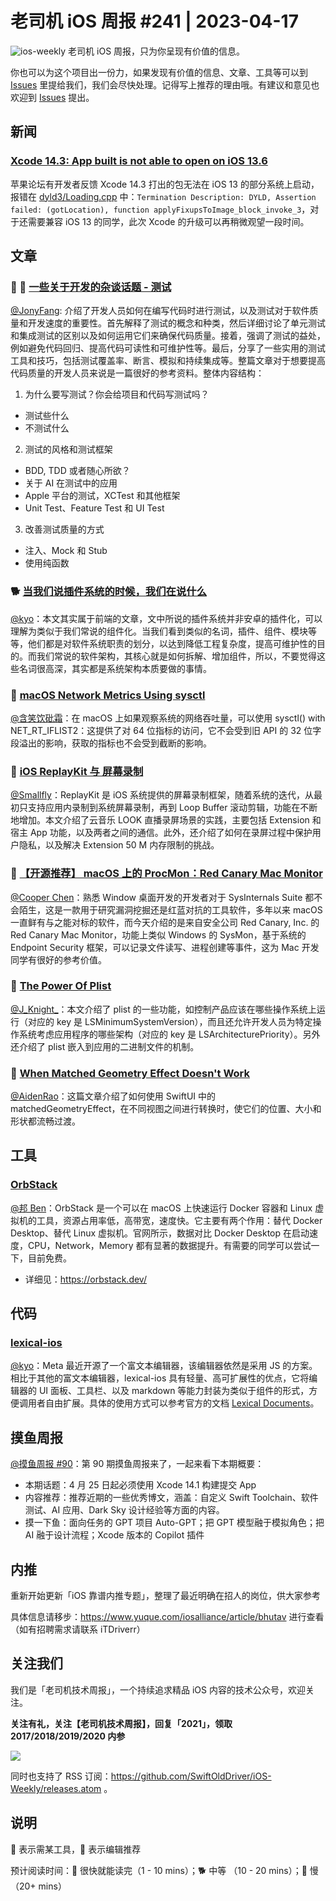 # 老司机 iOS 周报 #241 | 2023-04-17

![ios-weekly](https://github.com/SwiftOldDriver/iOS-Weekly/blob/master/assets/ios-weekly.png?raw=true)
老司机 iOS 周报，只为你呈现有价值的信息。

你也可以为这个项目出一份力，如果发现有价值的信息、文章、工具等可以到 [Issues](https://github.com/SwiftOldDriver/iOS-Weekly/issues) 里提给我们，我们会尽快处理。记得写上推荐的理由哦。有建议和意见也欢迎到 [Issues](https://github.com/SwiftOldDriver/iOS-Weekly/issues) 提出。

## 新闻

### [Xcode 14.3: App built is not able to open on iOS 13.6](https://developer.apple.com/forums/thread/727680?login=true)

苹果论坛有开发者反馈 Xcode 14.3 打出的包无法在 iOS 13 的部分系统上启动，报错在 [dyld3/Loading.cpp](https://opensource.apple.com/source/dyld/dyld-750.5/dyld3/Loading.cpp) 中：``Termination Description: DYLD, Assertion failed: (gotLocation), function applyFixupsToImage_block_invoke_3``，对于还需要兼容 iOS 13 的同学，此次 Xcode 的升级可以再稍微观望一段时间。

## 文章

### 🌟 🐎 [一些关于开发的杂谈话题 - 测试](https://onevcat.com/2023/04/dev-talk-testing/)

[@JonyFang](https://github.com/jonyfang): 介绍了开发人员如何在编写代码时进行测试，以及测试对于软件质量和开发速度的重要性。首先解释了测试的概念和种类，然后详细讨论了单元测试和集成测试的区别以及如何运用它们来确保代码质量。接着，强调了测试的益处，例如避免代码回归、提高代码可读性和可维护性等。最后，分享了一些实用的测试工具和技巧，包括测试覆盖率、断言、模拟和持续集成等。整篇文章对于想要提高代码质量的开发人员来说是一篇很好的参考资料。整体内容结构：

1. 为什么要写测试？你会给项目和代码写测试吗？
 - 测试些什么
 - 不测试什么
2. 测试的风格和测试框架
 - BDD, TDD 或者随心所欲？
 - 关于 AI 在测试中的应用
 - Apple 平台的测试，XCTest 和其他框架
 - Unit Test、Feature Test 和 UI Test
3. 改善测试质量的方式
 - 注入、Mock 和 Stub
 - 使用纯函数

### 🐕 [当我们说插件系统的时候，我们在说什么](https://mp.weixin.qq.com/s/mp4WL6Z2ESQTbK_B7ba8Fg)

[@kyo](https://github.com/KyoLi)：本文其实属于前端的文章，文中所说的插件系统并非安卓的插件化，可以理解为类似于我们常说的组件化。当我们看到类似的名词，插件、组件、模块等等，他们都是对软件系统职责的划分，以达到降低工程复杂度，提高可维护性的目的。而我们常说的软件架构，其核心就是如何拆解、增加组件，所以，不要觉得这些名词很高深，其实都是系统架构本质要做的事情。

### 🐎 [macOS Network Metrics Using sysctl](https://milen.me/writings/macos-network-metrics-sysctl-net-rt-iflist2/)

[@含笑饮砒霜](https://weibo.com/chinafishnews/)：在 macOS 上如果观察系统的网络吞吐量，可以使用 sysctl() with NET_RT_IFLIST2：这提供了对 64 位指标的访问，它不会受到旧 API 的 32 位字段溢出的影响，获取的指标也不会受到截断的影响。

### 🐎 [iOS ReplayKit 与 屏幕录制](https://mp.weixin.qq.com/s/NbT1BE0CmYkyMXeVIekCpQ)

[@Smallfly](https://github.com/iostalks)：ReplayKit 是 iOS 系统提供的屏幕录制框架，随着系统的迭代，从最初只支持应用内录制到系统屏幕录制，再到 Loop Buffer 滚动剪辑，功能在不断地增加。本文介绍了云音乐 LOOK 直播录屏场景的实践，主要包括 Extension 和宿主 App 功能，以及两者之间的通信。此外，还介绍了如何在录屏过程中保护用户隐私，以及解决 Extension 50 M 内存限制的挑战。

### 🐎 [【开源推荐】 macOS 上的 ProcMon：Red Canary Mac Monitor](https://mp.weixin.qq.com/s/16SQfbl7YuHjumkKXDXtyA)

[@Cooper Chen](https://github.com/cjlcooper)：熟悉 Window 桌面开发的开发者对于 SysInternals Suite 都不会陌生，这是一款用于研究漏洞挖掘还是红蓝对抗的工具软件，多年以来 macOS 一直鲜有与之能对标的软件，而今天介绍的是来自安全公司 Red Canary, Inc. 的 Red Canary Mac Monitor，功能上类似 Windows 的 SysMon，基于系统的 Endpoint Security 框架，可以记录文件读写、进程创建等事件，这为 Mac 开发同学有很好的参考价值。

### 🐎 [The Power Of Plist](https://redsweater.com/blog/2083/the-power-of-plist)

[@J_Knight_](https://github.com/knightsj)：本文介绍了 plist 的一些功能，如控制产品应该在哪些操作系统上运行（对应的 key 是 LSMinimumSystemVersion），而且还允许开发人员为特定操作系统考虑应用程序的哪些架构（对应的 key 是 LSArchitecturePriority）。另外还介绍了 plist 嵌入到应用的二进制文件的机制。

### 🐎 [When Matched Geometry Effect Doesn't Work](https://chris.eidhof.nl/post/matched-geometry-effect/)

[@AidenRao](https://weibo.com/AidenRao)：这篇文章介绍了如何使用 SwiftUI 中的 matchedGeometryEffect，在不同视图之间进行转换时，使它们的位置、大小和形状都流畅过渡。

## 工具

### [OrbStack](https://orbstack.dev/)

[@邦 Ben](https://weibo.com/linwenbang)：OrbStack 是一个可以在 macOS 上快速运行 Docker 容器和 Linux 虚拟机的工具，资源占用率低，高带宽，速度快。它主要有两个作用：替代 Docker Desktop、替代 Linux 虚拟机。官网所示，数据对比 Docker Desktop 在启动速度，CPU，Network，Memory 都有显著的数据提升。有需要的同学可以尝试一下，目前免费。

- 详细见：<https://orbstack.dev/>

## 代码

### [lexical-ios](https://github.com/facebook/lexical-ios)

[@kyo](https://github.com/KyoLi)：Meta 最近开源了一个富文本编辑器，该编辑器依然是采用 JS 的方案。相比于其他的富文本编辑器，lexical-ios 具有轻量、高可扩展性的优点，它将编辑器的 UI 面板、工具栏、以及 markdown 等能力封装为类似于组件的形式，方便调用者自由扩展。具体的使用方式可以参考官方的文档 [Lexical Documents](https://facebook.github.io/lexical-ios/documentation/lexical/)。

## 摸鱼周报

[@摸鱼周报 #90](https://mp.weixin.qq.com/s/Bx8N9HqMP5HE9mzy6l3QVA)：第 90 期摸鱼周报来了，一起来看下本期概要：

- 本期话题：4 月 25 日起必须使用 Xcode 14.1 构建提交 App
- 内容推荐：推荐近期的一些优秀博文，涵盖：自定义 Swift Toolchain、软件测试、AI 应用、Dark Sky 设计经验等方面的内容。
- 摸一下鱼：面向任务的 GPT 项目 Auto-GPT；把 GPT 模型融于模拟角色；把 AI 融于设计流程；Xcode 版本的 Copilot 插件

## 内推

重新开始更新「iOS 靠谱内推专题」，整理了最近明确在招人的岗位，供大家参考

具体信息请移步：<https://www.yuque.com/iosalliance/article/bhutav> 进行查看（如有招聘需求请联系 iTDriverr）

## 关注我们

我们是「老司机技术周报」，一个持续追求精品 iOS 内容的技术公众号，欢迎关注。

**关注有礼，关注【老司机技术周报】，回复「2021」，领取 2017/2018/2019/2020 内参**

![](https://github.com/SwiftOldDriver/iOS-Weekly/blob/master/assets/qrcode_for_wechat.jpg?raw=true)

同时也支持了 RSS 订阅：<https://github.com/SwiftOldDriver/iOS-Weekly/releases.atom> 。

## 说明

🚧 表示需某工具，🌟 表示编辑推荐

预计阅读时间：🐎 很快就能读完（1 - 10 mins）；🐕 中等 （10 - 20 mins）；🐢 慢（20+ mins）
